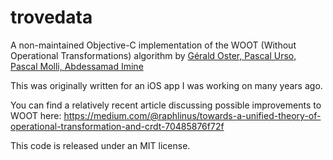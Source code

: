 # trovedata

A non-maintained Objective-C implementation of the WOOT (Without Operational Transformations) algorithm by [Gérald Oster, Pascal Urso, Pascal Molli, Abdessamad Imine](https://hal.inria.fr/inria-00071240/document)

This was originally written for an iOS app I was working on many years ago.

You can find a relatively recent article discussing possible improvements to WOOT here: https://medium.com/@raphlinus/towards-a-unified-theory-of-operational-transformation-and-crdt-70485876f72f

This code is released under an MIT license.
